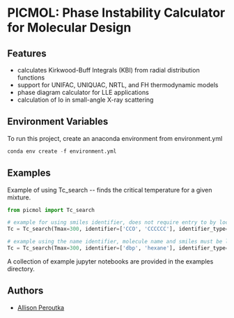 
# PICMOL: Phase Instability Calculator for Molecular Design

## Features

- calculates Kirkwood-Buff Integrals (KBI) from radial distribution functions
- support for UNIFAC, UNIQUAC, NRTL, and FH thermodynamic models
- phase diagram calculator for LLE applications
- calculation of Io in small-angle X-ray scattering
  
## Environment Variables

To run this project, create an anaconda environment from environment.yml

```python
conda env create -f environment.yml
```


## Examples

Example of using Tc_search -- finds the critical temperature for a given mixture.

```python
from picmol import Tc_search

# example for using smiles identifier, does not require entry to by located in molecule_smiles.csv
Tc = Tc_search(Tmax=300, identifier=['CCO', 'CCCCCC'], identifier_type="smiles")

# example using the name identifier, molecule name and smiles must be located in molecule_smiles.csv
Tc = Tc_search(Tmax=300, identifier=['dbp', 'hexane'], identifier_type="name")

```


A collection of example jupyter notebooks are provided in the examples directory.


## Authors

- [Allison Peroutka](https://www.github.com/aperoutka)

